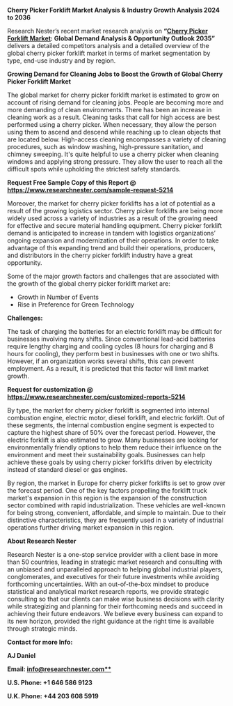 ﻿**Cherry Picker Forklift Market Analysis & Industry Growth Analysis 2024 to 2036** 

Research Nester’s recent market research analysis on **“[Cherry Picker Forklift Market](https://www.researchnester.com/reports/cherry-picker-forklift-market/5214): Global Demand Analysis & Opportunity Outlook 2035”** delivers a detailed competitors analysis and a detailed overview of the global cherry picker forklift market in terms of market segmentation by type, end-use industry and by region.  

**Growing Demand for Cleaning Jobs to Boost the Growth of Global Cherry Picker Forklift Market** 

The global market for cherry picker forklift market is estimated to grow on account of rising demand for cleaning jobs. People are becoming more and more demanding of clean environments. There has been an increase in cleaning work as a result. Cleaning tasks that call for high access are best performed using a cherry picker. When necessary, they allow the person using them to ascend and descend while reaching up to clean objects that are located below. High-access cleaning encompasses a variety of cleaning procedures, such as window washing, high-pressure sanitation, and chimney sweeping. It's quite helpful to use a cherry picker when cleaning windows and applying strong pressure. They allow the user to reach all the difficult spots while upholding the strictest safety standards. 

**Request Free Sample Copy of this Report @ <https://www.researchnester.com/sample-request-5214>** 

Moreover, the market for cherry picker forklifts has a lot of potential as a result of the growing logistics sector. Cherry picker forklifts are being more widely used across a variety of industries as a result of the growing need for effective and secure material handling equipment. Cherry picker forklift demand is anticipated to increase in tandem with logistics organizations’ ongoing expansion and modernization of their operations. In order to take advantage of this expanding trend and build their operations, producers, and distributors in the cherry picker forklift industry have a great opportunity. 

Some of the major growth factors and challenges that are associated with the growth of the global cherry picker forklift market are: 

- Growth in Number of Events 
- Rise in Preference for Green Technology 

**Challenges:**

The task of charging the batteries for an electric forklift may be difficult for businesses involving many shifts. Since conventional lead-acid batteries require lengthy charging and cooling cycles (8 hours for charging and 8 hours for cooling), they perform best in businesses with one or two shifts. However, if an organization works several shifts, this can prevent employment. As a result, it is predicted that this factor will limit market growth. 

<a name="_hlk157769041"></a>**Request for customization @ <https://www.researchnester.com/customized-reports-5214>** 

By type, the market for cherry picker forklift is segmented into internal combustion engine, electric motor, diesel forklift, and electric forklift. Out of these segments, the internal combustion engine segment is expected to capture the highest share of 50% over the forecast period. However, the electric forklift is also estimated to grow. Many businesses are looking for environmentally friendly options to help them reduce their influence on the environment and meet their sustainability goals. Businesses can help achieve these goals by using cherry picker forklifts driven by electricity instead of standard diesel or gas engines. 

By region, the market in Europe for cherry picker forklifts is set to grow over the forecast period. One of the key factors propelling the forklift truck market's expansion in this region is the expansion of the construction sector combined with rapid industrialization. These vehicles are well-known for being strong, convenient, affordable, and simple to maintain. Due to their distinctive characteristics, they are frequently used in a variety of industrial operations further driving market expansion in this region.

**About Research Nester**

Research Nester is a one-stop service provider with a client base in more than 50 countries, leading in strategic market research and consulting with an unbiased and unparalleled approach to helping global industrial players, conglomerates, and executives for their future investments while avoiding forthcoming uncertainties. With an out-of-the-box mindset to produce statistical and analytical market research reports, we provide strategic consulting so that our clients can make wise business decisions with clarity while strategizing and planning for their forthcoming needs and succeed in achieving their future endeavors. We believe every business can expand to its new horizon, provided the right guidance at the right time is available through strategic minds.

**Contact for more Info:**

**AJ Daniel**

**Email: [info@researchnester.com**](mailto:info@researchnester.com)**

**U.S. Phone: +1 646 586 9123** 

**U.K. Phone: +44 203 608 5919**
